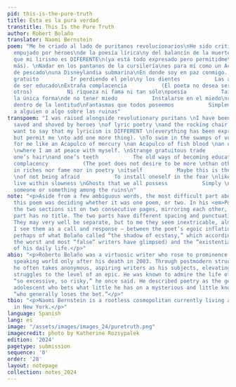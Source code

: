```yaml
---
pid: this-is-the-pure-truth
title: Ésta es la pura verdad
transtitle: This Is the Pure Truth
author: Robert Bolaño
translator: Naomi Bernstein
poem: "Me he criado al lado de puritanos revolucionarios\nHe sido criticado ayudado
  empujado por héroes\nde la poesía lírica\ny del balancín de la muerte.\nQuiero decir
  que mi lirismo es DIFERENTE\n(ya está todo expresado pero permitidme\nañadir algo
  más). \nNadar en los pantanos de la cursilería\nes para mí como un Acapulco de sangre
  de pescado\nuna Disneylandia submarina\nEn donde soy en paz conmigo. \n\nRaro oficio
  gratuito          Ir perdiendo el pelo\ny los dientes           Las antiguas maneras
  de ser educado\nExtraña complacencia           (El poeta no desea ser más\nque los
  otros)           Ni riqueza ni fama ni tan sólo\npoesía           Tai vez ésta sea
  la única forma\nde no tener miedo           Instalarse en el miedo\ncomo quien vive
  dentro de la lentitud\nFantasmas que todos poseemos           Simplemente\naguardando
  a alguien o algo sobre las ruinas"
transpoem: "I was raised alongside revolutionary puritans \nI have been criticized
  saved and shoved by heroes \nof lyric poetry \nand the rocking chair of death. \nI
  want to say that my lyricism is DIFFERENT \n(everything has been expressed already
  but permit me \nto add one more thing). \nTo swim in the swamps of vulgarity \nis
  for me like an Acapulco of mercury \nan Acapulco of fish blood \nan underwater Disneyland
  \nwhere I am at peace with myself. \nStrange gratuitous trade           To go losing
  one’s hair\nand one’s teeth           The old ways of becoming educated \nStrange
  complacency           (The poet does not desire to be more \nthan others)           Neither
  in riches nor fame nor in poetry \nitself           Maybe this is the only form
  \nof not being afraid           To install oneself in the fear \nlike those who
  live within slowness \nGhosts that we all possess           Simply \nwaiting for
  someone or something among the ruins\n"
note: "<p>Aside from a few ambiguous words, the most difficult part about translating
  this poem was deciding whether it was one poem, or two. In his <em>Poesía Reunida</em>,
  the two sections sit on two consecutive pages, mirroring each other, and the second
  part has no title. The two parts have different spacing and punctuation patterns.
  They may very well be separate, but to me they seem inextricable, almost dialectical.
  I see them as a call and response — between the poet’s egoic inflation (a result
  perhaps of what Bolaño called “the shadow of ecstasy,” which according to him, even
  the worst and most “false” writers have glimpsed) and the “existential mediocrity”
  of his daily life.</p>"
abio: "<p>Roberto Bolaño was a virtuosic writer who rose to prominence in the English
  speaking world only after his death in 2003. Through postmodern structures and flourishes,
  he often takes anonymous, aspiring writers as his subjects, elevating their quotidian
  struggles to the level of an epic. He was known to admire the life of the poet,
  “so excessive, so risky,” he once said. He described poetry as the gesture of an
  adolescent who bets what little he has on a mysterious and little known form, and
  “who generally loses the bet.”</p>"
tbio: "<p>Naomi Bernstein is a rootless cosmopolitan currently living and writing
  in New York.</p>"
language: Spanish
lang: es
image: "/assets/images/images_24/puretruth.png"
imagecredit: photo by Katherine Rozsypalek
edition: '2024'
pagetype: submission
sequence: '0'
order: '28'
layout: notepage
collection: notes_2024
---
```


